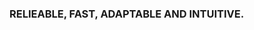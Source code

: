 ### RELIEABLE, FAST, ADAPTABLE AND INTUITIVE. 

<!--
**aitorzaldua/aitorzaldua** is a ✨ _special_ ✨ repository because its `README.md` (this file) appears on your GitHub profile.

- Find the hardest work of the planet and you don´t have to work your entire life
- Go big or Go home
- We need to work with tools that are fair to our lives: We love our environment, our families and our way of life.
-
-->
